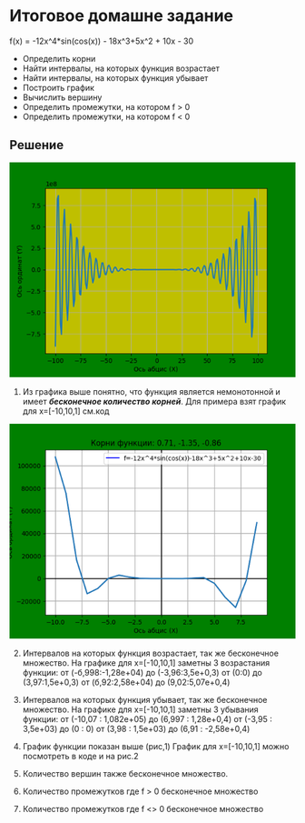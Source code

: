 # Итоговое домашне задание

f(x) = -12x^4*sin(cos(x)) - 18x^3+5x^2 + 10x - 30
* Определить корни
* Найти интервалы, на которых функция возрастает
* Найти интервалы, на которых функция убывает
* Построить график
* Вычислить вершину
* Определить промежутки, на котором f > 0
* Определить промежутки, на котором f < 0

## Решение
![функция f(x) = -12x^4*sin(cos(x)) - 18x^3+5x^2 + 10x - 30](Figure_1.png)

1. Из графика выше понятно, что функция является немонотонной и имеет ***бесконечное количество корней***.
Для примера взят график для x=[-10,10,1] см.код

![функция f(x) = -12x^4*sin(cos(x)) - 18x^3+5x^2 + 10x - 30](Figure_2.png)

2. Интервалов на которых функция возрастает, так же бесконечное множество. 
На графике для x=[-10,10,1] заметны 3 возрастания функции: 
от (-б,998:-1,28e+04) до (-3,96:3,5e+0,3)
от (0:0) до (3,97:1,5e+0,3)
от (б,92:2,58e+04) до (9,02:5,07e+0,4)

3. Интервалов на которых функция убывает, так же бесконечное множество. 
На графике для x=[-10,10,1] заметны 3 убывания функции: 
от (-10,07 : 1,082e+05) до (6,997 : 1,28e+0,4)
от (-3,95 : 3,5e+03) до (0 : 0)
от (3,98 : 1,5e+03) до (6,91 : -2,58e+0,4)

4. График функции показан выше (рис,1)
График для x=[-10,10,1] можно посмотреть в коде и на рис.2

5. Количество вершин также бесконечное множество.
6. Количество промежутков где f > 0 бесконечное множество
7. Количество промежутков где f <> 0 бесконечное множество

